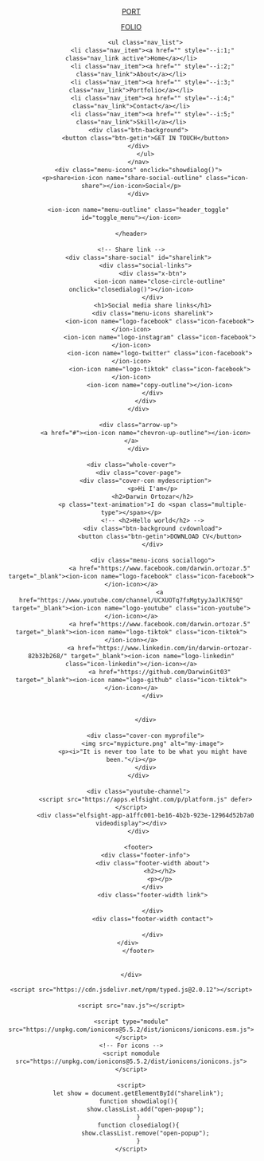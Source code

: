 <!DOCTYPE html>
<html>
<head>
	<meta charset="utf-8">
	<meta name="viewport" content="width=device-width, initial-scale=1">
	<link rel="stylesheet" type="text/css" href="navigation.css">
	<!-- <link rel="stylesheet" type="text/css" href="webcontent.css"> -->
	<title>navigation bar</title>
	<script src="https://code.jquery.com/jquery-3.6.1.js"></script>
	<script src="log.js"></script>
	<script>
		// once the scroll down then ito yung mangyari
		jQuery(function($){
			var $navbar = $('header');
			$(window).scroll(function(event){
				var $current = $(this).scrollTop();
				if($current > 0){
					$navbar.addClass('arrow-show');
				}
				else{
					$navbar.removeClass('arrow-show');
				}
			});
		});
	</script>
</head>
<body>
	<div class="container">
	<header>
		<a href="#">
		<div class="logo">
			<div class="logo-background port">
				<p>PORT</p>
			</div>
			<div class="logo-background folio">
				<p>FOLIO</p>
			</div>
		</div>
		</a>
		<nav class="nav" id="nav-menu">
			<ion-icon name="close-outline" class="header_close" id="close_menu"></ion-icon>
			
			<ul class="nav_list">
				<li class="nav_item"><a href="" style="--i:1;" class="nav_link active">Home</a></li>
				<li class="nav_item"><a href="" style="--i:2;" class="nav_link">About</a></li>
				<li class="nav_item"><a href="" style="--i:3;" class="nav_link">Portfolio</a></li>
				<li class="nav_item"><a href="" style="--i:4;" class="nav_link">Contact</a></li>
				<li class="nav_item"><a href="" style="--i:5;" class="nav_link">Skill</a></li>
		<div class="btn-background">
			<button class="btn-getin">GET IN TOUCH</button>
		</div>
			</ul>
		</nav>
		<div class="menu-icons" onclick="showdialog()">
			<p>share<ion-icon name="share-social-outline" class="icon-share"></ion-icon>Social</p>
		</div>

		<ion-icon name="menu-outline" class="header_toggle" id="toggle_menu"></ion-icon>

	</header>

	<!-- Share link -->
		<div class="share-social" id="sharelink">
			<div class="social-links">
				<div class="x-btn">
					<ion-icon name="close-circle-outline" onclick="closedialog()"></ion-icon>
				</div>
				<h1>Social media share links</h1>
				<div class="menu-icons sharelink">
					<ion-icon name="logo-facebook" class="icon-facebook"></ion-icon>
					<ion-icon name="logo-instagram" class="icon-facebook"></ion-icon>
					<ion-icon name="logo-twitter" class="icon-facebook"></ion-icon>
					<ion-icon name="logo-tiktok" class="icon-facebook"></ion-icon>
					<ion-icon name="copy-outline"></ion-icon>
				</div>
			</div>
		</div>

		<div class="arrow-up">
			<a href="#"><ion-icon name="chevron-up-outline"></ion-icon></a>
		</div>

	<div class="whole-cover">
		<div class="cover-page">
			<div class="cover-con mydescription">
				<p>Hi I'am</p>
				<h2>Darwin Ortozar</h2>
				<p class="text-animation">I do <span class="multiple-type"></span></p>
				<!-- <h2>Hello world</h2> -->
				<div class="btn-background cvdownload">
					<button class="btn-getin">DOWNLOAD CV</button>
				</div>
				
				<div class="menu-icons sociallogo">
					<a href="https://www.facebook.com/darwin.ortozar.5" target="_blank"><ion-icon name="logo-facebook" class="icon-facebook"></ion-icon></a>
					<a href="https://www.youtube.com/channel/UCXUOTq7fxMgtyyJaJlK7E5Q" target="_blank"><ion-icon name="logo-youtube" class="icon-youtube"></ion-icon></a>
					<a href="https://www.facebook.com/darwin.ortozar.5" target="_blank"><ion-icon name="logo-tiktok" class="icon-tiktok"></ion-icon></a>
					<a href="https://www.linkedin.com/in/darwin-ortozar-82b32b268/" target="_blank"><ion-icon name="logo-linkedin" class="icon-linkedin"></ion-icon></a>
					<a href="https://github.com/DarwinGit03" target="_blank"><ion-icon name="logo-github" class="icon-tiktok"></ion-icon></a>
				</div>


			</div>

			<div class="cover-con myprofile">
				<img src="mypicture.png" alt="my-image">
				<p><i>"It is never too late to be what you might have been."</i></p>
			</div>
		</div>

		<div class="youtube-channel">
			<script src="https://apps.elfsight.com/p/platform.js" defer></script>
			<div class="elfsight-app-a1ffc001-be16-4b2b-923e-12964d52b7a0 videodisplay"></div>
		</div>

		<footer>
			<div class="footer-info">
				<div class="footer-width about">
					<h2></h2>
					<p></p>
				</div>
				<div class="footer-width link">
					
				</div>
				<div class="footer-width contact">
					
				</div>
			</div>			
		</footer>


	</div>



<!-- Script for typing -->
	<script src="https://cdn.jsdelivr.net/npm/typed.js@2.0.12"></script>

	<script src="nav.js"></script>

	<script type="module" src="https://unpkg.com/ionicons@5.5.2/dist/ionicons/ionicons.esm.js"></script>
	<!-- For icons -->
	<script nomodule src="https://unpkg.com/ionicons@5.5.2/dist/ionicons/ionicons.js"></script>

	<script>
		let show = document.getElementById("sharelink");
		function showdialog(){
			show.classList.add("open-popup");
		}
		function closedialog(){
			show.classList.remove("open-popup");
		}
	</script>

</body>
</html>
